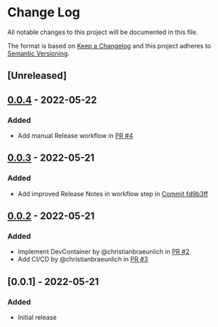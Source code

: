 # Change Log

All notable changes to this project will be documented in this file.

The format is based on [Keep a Changelog](http://keepachangelog.com/) and this project adheres to [Semantic Versioning](http://semver.org/).

## [Unreleased]

## [0.0.4] - 2022-05-22

### Added

- Add manual Release workflow in [PR #4](https://github.com/christianbraeunlich/chewbacca/pull/4)

## [0.0.3] - 2022-05-21

### Added

- Add improved Release Notes in workflow step in [Commit fd9b3ff](https://github.com/christianbraeunlich/chewbacca/commit/fd9b3ff9ebb8cf846f092a46244ec4b51191e853)

## [0.0.2] - 2022-05-21

### Added

- Implement DevContainer by @christianbraeunlich in [PR #2](https://github.com/christianbraeunlich/chewbacca/pull/2)
- Add CI/CD by @christianbraeunlich in [PR #3](https://github.com/christianbraeunlich/chewbacca/pull/3)

## [0.0.1] - 2022-05-21

### Added

- Initial release

[0.0.4]: https://github.com/christianbraeunlich/chewbacca/compare/v0.0.3...v0.0.4
[0.0.3]: https://github.com/christianbraeunlich/chewbacca/compare/v0.0.2...v0.0.3
[0.0.2]: https://github.com/christianbraeunlich/chewbacca/compare/v0.0.1...v0.0.2